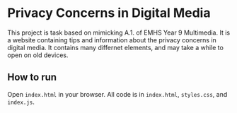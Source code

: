 # Privacy Concerns in Digital Media

This project is task based on mimicking A.1. of EMHS Year 9 Multimedia.
It is a website containing tips and information about the privacy concerns in digital media. 
It contains many differnet elements, and may take a while to open on old devices.

## How to run
Open `index.html` in your browser. All code is in `index.html`, `styles.css`, and `index.js`.
